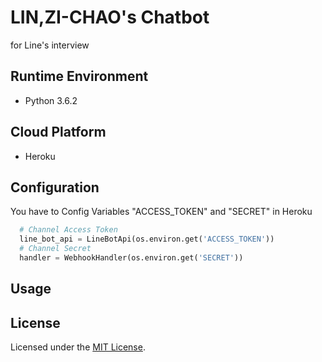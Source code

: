 LIN,ZI-CHAO's Chatbot
=====================
for Line's interview


Runtime Environment
--------
* Python 3.6.2

Cloud Platform
--------------
* Heroku

Configuration
-------------
You have to Config Variables "ACCESS_TOKEN" and "SECRET" in Heroku

```python
  # Channel Access Token
  line_bot_api = LineBotApi(os.environ.get('ACCESS_TOKEN'))
  # Channel Secret
  handler = WebhookHandler(os.environ.get('SECRET'))
```

Usage
-----

License
-------
Licensed under the [MIT License](LICENSE.txt).
